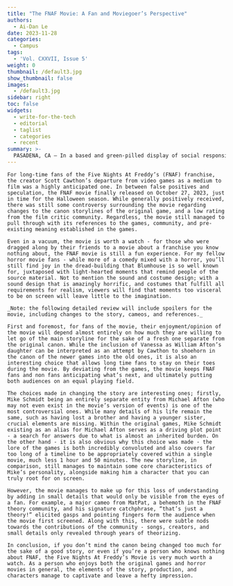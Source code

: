 ```yaml
---
title: "The FNAF Movie: A Fan and Moviegoer’s Perspective"
authors:
  - Ai-Dan Le
date: 2023-11-28
categories:
  - Campus
tags:
  - 'Vol. CXXVII, Issue 5'
weight: 0
thumbnail: /default3.jpg
show_thumbnail: false
images:
  - /default3.jpg
sidebar: right
toc: false
widgets:
  - write-for-the-tech
  - editorial
  - taglist
  - categories
  - recent
summary: >-
  PASADENA, CA — In a based and green-pilled display of social responsibility, the California Institute of Technology reported its first year of carbon neutrality since 1898, according to a press release issued by the CalTech Sustainability Council on Monday.
---
```

	For long-time fans of the Five Nights At Freddy’s (FNAF) franchise, the creator Scott Cawthon’s departure from video games as a medium to film was a highly anticipated one. In between false positives and speculation, the FNAF movie finally released on October 27, 2023, just in time for the Halloween season. While generally positively received, there was still some controversy surrounding the movie regarding changes to the canon storylines of the original game, and a low rating from the film critic community. Regardless, the movie still managed to pull through with its references to the games, community, and pre-existing meaning established in the games.

	Even in a vacuum, the movie is worth a watch - for those who were dragged along by their friends to a movie about a franchise you know nothing about, the FNAF movie is still a fun experience. For my fellow horror movie fans - while more of a comedy mixed with a horror, you’ll still find joy in the dread-building that Blumhouse is so well known for, juxtaposed with light-hearted moments that remind people of the source material. Not to mention the sound and costume design; with a sound design that is amazingly horrific, and costumes that fulfill all requirements for realism, viewers will find that moments too visceral to be on screen will leave little to the imagination.

	_Note: the following detailed review will include spoilers for the movie, including changes to the story, cameos, and references._

	First and foremost, for fans of the movie, their enjoyment/opinion of the movie will depend almost entirely on how much they are willing to let go of the main storyline for the sake of a fresh one separate from the original canon. While the inclusion of Vanessa as William Afton’s daughter can be interpreted as an attempt by Cawthon to shoehorn in the canon of the newer games into the old ones, it is also an interesting choice that allows long time fans to stay on their toes during the movie. By deviating from the games, the movie keeps FNAF fans and non fans anticipating what’s next, and ultimately putting both audiences on an equal playing field.

	The choices made in changing the story are interesting ones; firstly, Mike Schmidt being an entirely separate entity from Michael Afton (who may not even exist in the movie’s version of events) is one of the most controversial ones. While many details of his life remain the same, such as having lost a brother and having a younger sister, crucial elements are missing. Within the original games, Mike Schmidt existing as an alias for Michael Afton serves as a driving plot point - a search for answers due to what is almost an inherited burden. On the other hand - it is also obvious why this choice was made - the lore of the games is both incredibly convoluted and also covers far too long of a timeline to be appropriately covered within a single movie, much less 1 hour and 50 minutes. The new storyline, in comparison, still manages to maintain some core characteristics of Mike’s personality, alongside making him a character that you can truly root for on screen.

	However, the movie manages to make up for this loss of understanding by adding in small details that would only be visible from the eyes of a fan. For example, a major cameo from MatPat, a behemoth in the FNAF theory community, and his signature catchphrase, “that’s just a theory!” elicited gasps and pointing fingers form the audience when the movie first screened. Along with this, there were subtle nods towards the contributions of the community - songs, creators, and small details only revealed through years of theorizing.

	In conclusion, if you don’t mind the canon being changed too much for the sake of a good story, or even if you’re a person who knows nothing about FNAF, the Five Nights At Freddy’s Movie is very much worth a watch. As a person who enjoys both the original games and horror movies in general, the elements of the story, production, and characters manage to captivate and leave a hefty impression.
